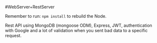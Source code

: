 #WebServer+RestServer

Remember to run: ``npm install`` to rebuild the Node.

Rest API using MongoDB (mongoose ODM), Express, JWT, authentication with Google and a lot of validation when you sent bad data to a specific request.


